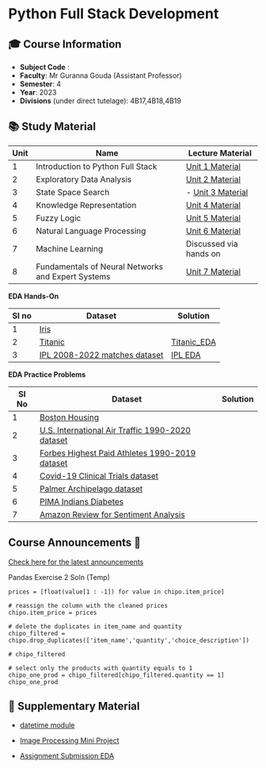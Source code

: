 # Python Full Stack Development


## **🎓 Course Information**

- **Subject Code** : 
- **Faculty**: Mr Guranna Gouda  (Assistant Professor)
- **Semester**: 4
- **Year**: 2023
- **Divisions** (under direct tutelage): 4B17,4B18,4B19


## **📚 Study Material**


|Unit | Name | Lecture Material | 
|-----|------|-------------------|
| 1 | Introduction to Python Full Stack | [Unit 1 Material](https://github.com/smaranjitghose/ParulUniversityAI/blob/master/Unit%201.pptx) | 
| 2 | Exploratory Data Analysis | [Unit 2 Material](https://github.com/smaranjitghose/ParulUniversityAI/tree/master/EDA) | 
| 3 | State Space Search| - [Unit 3 Material](https://docs.google.com/presentation/d/1RWcXZaFgThKbOM9FM3CF5n7nMAgfsE83FDUiGRMaDKI/edit?usp=sharing)| 
| 4 | Knowledge Representation | [Unit 4 Material ](https://docs.google.com/presentation/d/18pDtVmlpP-T_C7N3oGf7H9FEWf291R2jNWYC75ZeVt4/edit?usp=sharing)| 
| 5 | Fuzzy Logic |[Unit 5 Material](https://docs.google.com/presentation/d/1RMfno0017k02J1oSIuOoX7YoV3khmST4DXqt8vl1ohE/edit?usp=sharing) | 
| 6 | Natural Language Processing | [Unit 6 Material](https://docs.google.com/presentation/d/1XqtA8Dp2i1oFqXcCwo3gZSKZ7KtyO02HZG8WcXg6_9Q/edit?usp=sharing) | 
| 7 | Machine Learning | Discussed via hands on | 
| 8 | Fundamentals of Neural Networks and Expert Systems | [Unit 7 Material](https://docs.google.com/presentation/d/1LQ_25SeSRHHSAZdFcG1r77Rufk58vlcOSkKDPBU-yqg/edit?usp=sharing) | 




**EDA Hands-On** 

|Sl no | Dataset | Solution|
|------|---------|---------|
|1|[Iris](https://www.kaggle.com/datasets/uciml/iris)||
|2|[Titanic](https://www.kaggle.com/competitions/titanic)| [Titanic_EDA](./EDA_Problems/Titanic_EDA.ipynb)|
| 3 | [IPL 2008-2022 matches dataset](https://www.kaggle.com/datasets/vora1011/ipl-2008-to-2021-all-match-dataset) | [IPL EDA](./EDA_Problems/IPL_EDA.ipynb) | 



**EDA Practice Problems**

|Sl No|Dataset|Solution|
|-----|-------|--------|
|1|[Boston Housing](https://www.kaggle.com/c/boston-housing)||
| 2 | [U.S. International Air Traffic 1990-2020 dataset ](https://www.kaggle.com/datasets/parulpandey/us-international-air-traffic-data)| | 
| 3 | [Forbes Highest Paid Athletes 1990-2019 dataset](https://www.kaggle.com/datasets/parulpandey/forbes-highest-paid-athletes-19902019) | | 
| 4 | [Covid-19 Clinical Trials dataset](https://www.kaggle.com/datasets/parulpandey/covid19-clinical-trials-dataset) | | 
| 5 | [Palmer Archipelago dataset](https://www.kaggle.com/datasets/parulpandey/palmer-archipelago-antarctica-penguin-data)| | 
| 6 |[PIMA Indians Diabetes](https://www.kaggle.com/datasets/uciml/pima-indians-diabetes-database)||
| 7 |[Amazon Review for Sentiment Analysis](https://www.kaggle.com/datasets/bittlingmayer/amazonreviews)||

## Course Announcements 📢

[Check here for the latest announcements](./Announcements.MD)



Pandas Exercise 2 Soln (Temp)

```
prices = [float(value[1 : -1]) for value in chipo.item_price]

# reassign the column with the cleaned prices
chipo.item_price = prices

# delete the duplicates in item_name and quantity
chipo_filtered = chipo.drop_duplicates(['item_name','quantity','choice_description'])

# chipo_filtered

# select only the products with quantity equals to 1
chipo_one_prod = chipo_filtered[chipo_filtered.quantity == 1]
chipo_one_prod
```


## 👜 Supplementary Material

- [datetime module](./datetime_tutorial.ipynb)

- [Image Processing Mini Project](https://colab.research.google.com/drive/1UkrggIS9EpSge2y7z0PU_8g73IydpBc7?usp=sharing)

- [Assignment Submission EDA](https://colab.research.google.com/drive/1TZHy1kM7La-aQbfXnLPTgxBLHbZtDaqN?usp=sharing)

<!-- 

- os module
- pathlib module
- glob module
- random module
- requests module
- math module
- collections module
- Polars for Data Science
- Plotly for Data Science
- Pandas Tricks
- Matplotlib Tricks
- Streamlit for Data Science
- Advanced Python 1
- Advanced Python 2
- Advanced Python 3
- Advanced Python 4
- Advanced Python 5
- Advanced Python 6
- Advanced Python 7
- Advanced Python 8
- Advanced Python 9
- Advanced Python 10


-->

